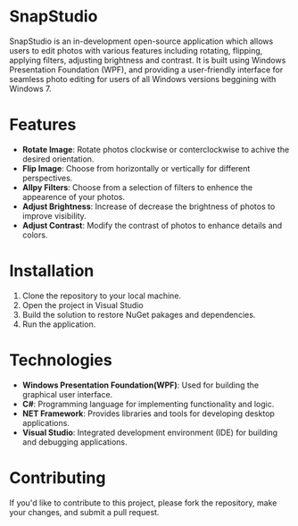 # SnapStudio
SnapStudio is an in-development open-source application which allows users to edit photos with various features including rotating, flipping, applying filters, adjusting brightness and contrast. It is built using Windows Presentation Foundation (WPF), and providing a user-friendly interface for seamless photo editing for users of all Windows versions beggining with Windows 7.
  # Features
- **Rotate Image**: Rotate photos clockwise or conterclockwise to achive the desired orientation.
- **Flip Image**: Choose from horizontally or vertically for different perspectives.
- **Allpy Filters**: Choose from a selection of filters to enhence the appearence of your photos.
- **Adjust Brightness**: Increase of decrease the brightness of photos to improve visibility.
- **Adjust Contrast**: Modify the contrast of photos to enhance details and colors.
# Installation
1. Clone the repository to your local machine.
2. Open the project in Visual Studio
3. Build the solution to restore NuGet pakages and dependencies.
4. Run the application.
# Technologies 
  - **Windows Presentation Foundation(WPF)**: Used for building the graphical user interface.
  - **C#**: Programming language for implementing functionality and logic.
  - **NET Framework**: Provides libraries and tools for developing desktop applications.
  - **Visual Studio**: Integrated development environment (IDE) for building and debugging applications.
# Contributing
If you'd like to contribute to this project, please fork the repository, make your changes, and submit a pull request.
